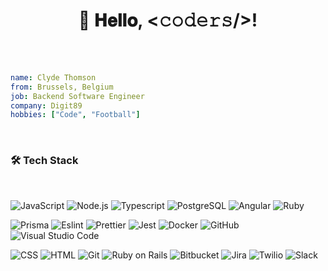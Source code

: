 <h1 align="center">
  👋 𝐇𝐞𝐥𝐥𝐨, <𝚌𝚘𝚍𝚎𝚛𝚜/>!
</h1>

<br/>
<br/>

```yaml
name: Clyde Thomson
from: Brussels, Belgium
job: Backend Software Engineer
company: Digit89
hobbies: ["Code", "Football"]
```

<br/>

### 🛠 Tech Stack

<br/>

![JavaScript](https://img.shields.io/badge/-JavaScript-05122A?style=flat&logo=javascript)
![Node.js](https://img.shields.io/badge/-Node.js-05122A?style=flat&logo=node.js)
![Typescript](https://img.shields.io/badge/-Typescript-05122A?style=flat&logo=typescript)
![PostgreSQL](https://img.shields.io/badge/-PostgreSQL-05122A?style=flat&logo=postgresql)
![Angular](https://img.shields.io/badge/-Angular-05122A?style=flat&logo=angular)
![Ruby](https://img.shields.io/badge/-Ruby-05122A?style=flat&logo=ruby)
<br/>

![Prisma](https://img.shields.io/badge/-Prisma-05122A?style=flat&logo=prisma)
![Eslint](https://img.shields.io/badge/-Eslint-05122A?style=flat&logo=eslint)
![Prettier](https://img.shields.io/badge/-Prettier-05122A?style=flat&logo=prettier)
![Jest](https://img.shields.io/badge/-Jest-05122A?style=flat&logo=jest)
![Docker](https://img.shields.io/badge/-Docker-05122A?style=flat&logo=docker)
![GitHub](https://img.shields.io/badge/-GitHub-05122A?style=flat&logo=github)
![Visual Studio Code](https://img.shields.io/badge/-Visual%20Studio%20Code-05122A?style=flat&logo=visual-studio-code&logoColor=007ACC)
<br/>

![CSS](https://img.shields.io/badge/-CSS-05122A?style=flat&logo=CSS3&logoColor=1572B6)
![HTML](https://img.shields.io/badge/-HTML-05122A?style=flat&logo=HTML5)
![Git](https://img.shields.io/badge/-Git-05122A?style=flat&logo=git)
![Ruby on Rails](https://img.shields.io/badge/-Ruby%20On%20Rails-05122A?style=flat&logo=ruby-on-rails)
![Bitbucket](https://img.shields.io/badge/-Bitbucket-05122A?style=flat&logo=bitbucket)
![Jira](https://img.shields.io/badge/-Jira-05122A?style=flat&logo=jira)
![Twilio](https://img.shields.io/badge/-Twilio-05122A?style=flat&logo=twilio)
![Slack](https://img.shields.io/badge/-Slack-05122A?style=flat&logo=slack)
<br/>
<br/>
